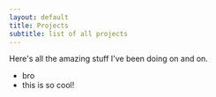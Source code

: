 ```yaml
---
layout: default
title: Projects
subtitle: list of all projects
---
```


Here's all the amazing stuff I've been doing on and on.

- bro
- this is so cool!
